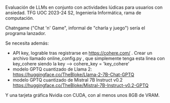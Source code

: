 Evaluación de LLMs en conjunto con actividades lúdicas para usuarios con ansiedad. TFG UOC 2023-24 S2, Ingenieria Informática, rama de computación. 

Chatngame ("Chat 'n' Game", informal de "charla y juego") sería el programa lanzador.

Se necesita además:
- API key, lograble tras registrarse en https://cohere.com/ .
Crear un archivo llamado online_config.py , que simplemente tenga esta linea con key_cohere siendo la key --> cohere_key = 'key_cohere'
- modelo GPTQ cuantizado de Llama 2: https://huggingface.co/TheBloke/Llama-2-7B-Chat-GPTQ
- modelo GPTQ cuantizado de Mistral 7B Instruct v0.2 https://huggingface.co/TheBloke/Mistral-7B-Instruct-v0.2-GPTQ

Y una tarjeta gráfica Nvidia con CUDA, con al menos unos 8GB de VRAM.
